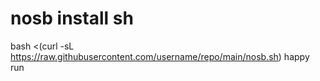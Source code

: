 # nosb install sh
bash <(curl -sL https://raw.githubusercontent.com/username/repo/main/nosb.sh)  happy run
